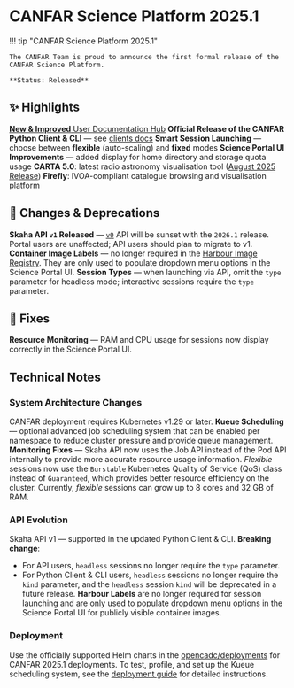 # CANFAR Science Platform 2025.1

!!! tip "CANFAR Science Platform 2025.1"

    The CANFAR Team is proud to announce the first formal release of the CANFAR Science Platform.
    
    **Status: Released**


## ✨ Highlights

[**New & Improved** User Documentation Hub](index.md)
**Official Release of the CANFAR Python Client & CLI** — see [clients docs](client/home.md)
**Smart Session Launching** — choose between **flexible** (auto-scaling) and **fixed** modes
**Science Portal UI Improvements** — added display for home directory and storage quota usage
**CARTA 5.0**: latest radio astronomy visualisation tool ([August 2025 Release](https://docs.google.com/document/d/1kBtYjclOn5bxlvkV5a588DtUKy3UEqPXL78IiTVAMUk/edit?tab=t.0#heading=h.9m3bw7vn40ea))
**Firefly**: IVOA-compliant catalogue browsing and visualisation platform


## 📝 Changes & Deprecations

**Skaha API `v1` Released** — [`v0`](https://ws-uv.canfar.net/skaha/v0) API will be sunset with the `2026.1` release. Portal users are unaffected; API users should plan to migrate to v1.
**Container Image Labels** — no longer required in the [Harbour Image Registry](https://images.canfar.net/). They are only used to populate dropdown menu options in the Science Portal UI.
**Session Types** — when launching via API, omit the `type` parameter for headless mode; interactive sessions require the `type` parameter.
    


## 🐛 Fixes

**Resource Monitoring** — RAM and CPU usage for sessions now display correctly in the Science Portal UI.


## Technical Notes

### System Architecture Changes

CANFAR deployment requires Kubernetes v1.29 or later.
**Kueue Scheduling** — optional advanced job scheduling system that can be enabled per namespace to reduce cluster pressure and provide queue management.
**Monitoring Fixes** — Skaha API now uses the Job API instead of the Pod API internally to provide more accurate resource usage information.
*Flexible* sessions now use the `Burstable` Kubernetes Quality of Service (QoS) class instead of `Guaranteed`, which provides better resource efficiency on the cluster. Currently, *flexible* sessions can grow up to 8 cores and 32 GB of RAM.

### API Evolution

Skaha API v1 — supported in the updated Python Client & CLI. 
**Breaking change**:
- For API users, `headless` sessions no longer require the `type` parameter.
- For Python Client & CLI users, `headless` sessions no longer require the `kind` parameter, and the `headless` session `kind` will be deprecated in a future release.
**Harbour Labels** are no longer required for session launching and are only used to populate dropdown menu options in the Science Portal UI for publicly visible container images.

### Deployment

Use the officially supported Helm charts in the [opencadc/deployments](https://github.com/opencadc/deployments/tree/main/helm/applications/skaha) for CANFAR 2025.1 deployments.
To test, profile, and set up the Kueue scheduling system, see the [deployment guide](https://github.com/opencadc/deployments/tree/main/configs/kueue) for detailed instructions.